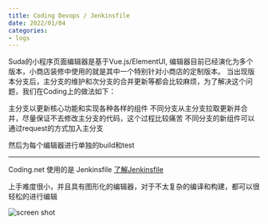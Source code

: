 ```yaml
---
title: Coding Devops / Jenkinsfile
date: 2022/01/04
categories: 
- logs
---
```

Suda的小程序页面编辑器是基于Vue.js/ElementUI, 编辑器目前已经演化为多个版本，小商店装修中使用的就是其中一个特别针对小商店的定制版本。
当出现版本分支后，主分支的维护和次分支的合并更新等都会比较麻烦，为了解决这个问题，我们在Coding上的做法如下：

主分支以更新核心功能和实现各种各样的组件
不同分支从主分支拉取更新并合并，尽量保证不去修改主分支的代码，这个过程比较痛苦
不同分支的新组件可以通过request的方式加入主分支

然后为每个编辑器进行单独的build和test

---

Coding.net 使用的是 Jenkinsfile [了解Jenkinsfile](https://www.jenkins.io)

上手难度很小，并且具有图形化的编辑器，对于不太复杂的编译和构建，都可以很轻松的进行编辑

![screen shot](https://live.staticflickr.com/65535/51801710355_162f81b4ff_z.jpg)

